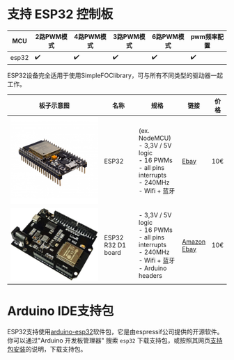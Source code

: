 


# 支持 ESP32 控制板

MCU | 2路PWM模式 | 4路PWM模式 | 3路PWM模式 | 6路PWM模式 | pwm频率配置 
--- | --- |--- |--- |--- |--- 
esp32 | ✔️ | ✔️ | ✔️ | ✔️ | ✔️ 

ESP32设备完全适用于使用<span>Simple<span>FOC</span>library</span>，可与所有不同类型的驱动器一起工作。

 板子示意图 | 名称 | 规格 | 链接 | 价格 
---- | --- | --- | --- | --- 
[<img src="extras/Images/esp32.jpg" class="imgtable150">](https://www.ebay.com/itm/Espressif-ESP32-WLAN-Dev-Kit-Board-Development-Bluetooth-Wifi-v1-WROOM32-NodeMCU/253059783728?hash=item3aeb89dc30:g:5-8AAOSwAThb3MaZ) | ESP32 | (ex. NodeMCU)<br>- 3,3V / 5V logic<br> - 16 PWMs <br>- all pins interrupts <br>- 240MHz <br> - Wifi + 蓝牙 | [Ebay](https://www.ebay.com/itm/Espressif-ESP32-WLAN-Dev-Kit-Board-Development-Bluetooth-Wifi-v1-WROOM32-NodeMCU/253059783728?hash=item3aeb89dc30:g:5-8AAOSwAThb3MaZ) | 10€
[<img src="extras/Images/d1_r32.jpg" class="imgtable150">](https://www.amazon.com/Arduino-Wireless-Bluetooth-Development-Memory/dp/B07W1K56LN/ref=sr_1_2?dchild=1&keywords=d1+r32&qid=1614849959&sr=8-2) | ESP32 R32 D1 board | - 3,3V / 5V logic<br> - 16 PWMs <br>- all pins interrupts <br>- 240MHz <br> - Wifi + 蓝牙<br> - Arduino headers | [Amazon](https://www.amazon.com/Arduino-Wireless-Bluetooth-Development-Memory/dp/B07W1K56LN/ref=sr_1_2?dchild=1&keywords=d1+r32&qid=1614849959&sr=8-2)  <br> [Ebay](https://www.ebay.com/itm/USB-B-ESP32-WiFi-Bluetooth-UNO-WeMos-D1-R32-4MB-Flash-CH340-Board-for-Arduino/264084379226?hash=item3d7ca7d65a:g:f0wAAOSwIs1cEF8l) | 10€



# Arduino IDE支持包

ESP32支持使用[arduino-esp32](https://github.com/espressif/arduino-esp32)软件包，它是由espressif公司提供的开源软件。你可以通过"Arduino 开发板管理器" 搜索 `esp32` 下载支持包，或按照其网页[支持包安装](https://github.com/espressif/arduino-esp32#installation-instructions)的说明，下载支持包。


